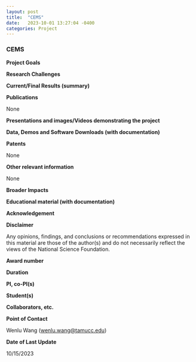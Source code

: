 ```yaml
---
layout: post
title:  "CEMS"
date:   2023-10-01 13:27:04 -0400
categories: Project
---
```


### CEMS

**Project Goals**

**Research Challenges**

**Current/Final Results (summary)**

**Publications**

   None

**Presentations and images/Videos demonstrating the project**

**Data, Demos and Software Downloads (with documentation)**

**Patents**
  
   None

**Other relevant information**

   None

**Broader Impacts**


**Educational material (with documentation)**

**Acknowledgement**

**Disclaimer**

   Any opinions, findings, and conclusions or recommendations expressed in this material are those of the author(s) and do not necessarily reflect the views of the National Science Foundation.

**Award number**

**Duration**

**PI, co-PI(s)**

**Student(s)**

**Collaborators, etc.**
   

**Point of Contact**

   Wenlu Wang (wenlu.wang@tamucc.edu)


**Date of Last Update**

   10/15/2023

